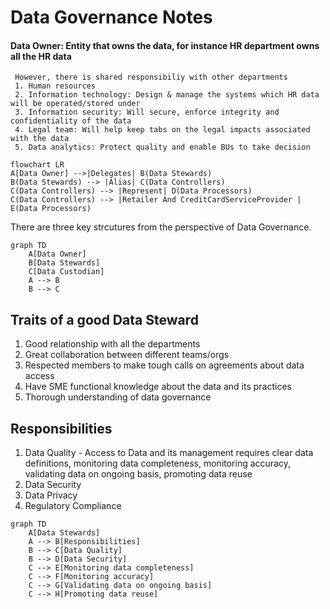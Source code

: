 # Data Governance Notes
#### Data Owner: Entity that owns the data, for instance HR department owns all the HR data
     However, there is shared responsibiliy with other departments
     1. Human resources
     2. Information technology: Design & manage the systems which HR data will be operated/stored under
     3. Information security: Will secure, enforce integrity and confidentiality of the data
     4. Legal team: Will help keep tabs on the legal impacts associated with the data
     5. Data analytics: Protect quality and enable BUs to take decision


```mermaid
flowchart LR
A[Data Owner] -->|Delegates| B(Data Stewards)
B(Data Stewards) --> |Alias| C(Data Controllers)
C(Data Controllers) --> |Represent| D(Data Processors)
C(Data Controllers) --> |Retailer And CreditCardServiceProvider | E(Data Processors)
```

There are three key strcutures from the perspective of Data Governance.

```mermaid
graph TD
    A[Data Owner]
    B[Data Stewards]
    C[Data Custodian]
    A --> B
    B --> C
```

## Traits of a good Data Steward
1. Good relationship with all the departments 
2. Great collaboration between different teams/orgs
3. Respected members to make tough calls on agreements about data access
4. Have SME functional knowledge about the data and its practices
5. Thorough understanding of data governance


## Responsibilities
1. Data Quality - Access to Data and its management requires clear data definitions, monitoring data completeness, monitoring accuracy, validating data on ongoing basis, promoting data reuse 
2. Data Security
3. Data Privacy
4. Regulatory Compliance 


```mermaid
graph TD
    A[Data Stewards]
    A --> B[Responsibilities]
    B --> C[Data Quality]
    B --> D[Data Security]
    C --> E[Monitoring data completeness]
    C --> F[Monitoring accuracy]
    C --> G[Validating data on ongoing basis]
    C --> H[Promoting data reuse]
```





